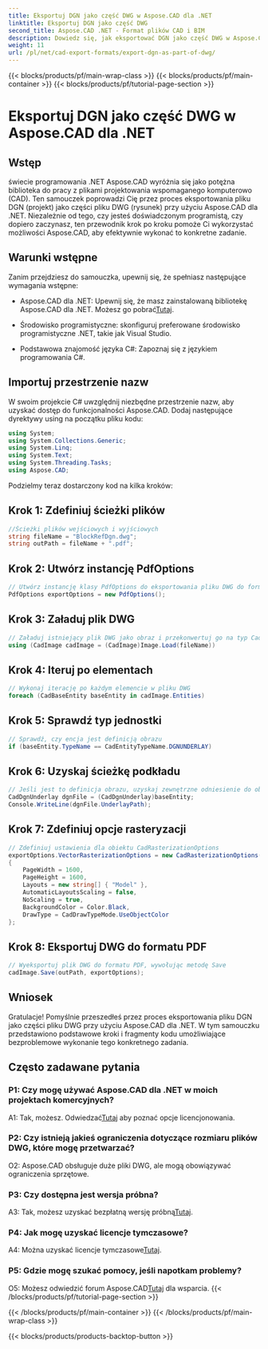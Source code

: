 ```yaml
---
title: Eksportuj DGN jako część DWG w Aspose.CAD dla .NET
linktitle: Eksportuj DGN jako część DWG
second_title: Aspose.CAD .NET - Format plików CAD i BIM
description: Dowiedz się, jak eksportować DGN jako część DWG w Aspose.CAD dla .NET. Postępuj zgodnie z naszym przewodnikiem krok po kroku, aby zapewnić bezproblemową integrację.
weight: 11
url: /pl/net/cad-export-formats/export-dgn-as-part-of-dwg/
---
```


{{< blocks/products/pf/main-wrap-class >}}
{{< blocks/products/pf/main-container >}}
{{< blocks/products/pf/tutorial-page-section >}}

# Eksportuj DGN jako część DWG w Aspose.CAD dla .NET

## Wstęp

świecie programowania .NET Aspose.CAD wyróżnia się jako potężna biblioteka do pracy z plikami projektowania wspomaganego komputerowo (CAD). Ten samouczek poprowadzi Cię przez proces eksportowania pliku DGN (projekt) jako części pliku DWG (rysunek) przy użyciu Aspose.CAD dla .NET. Niezależnie od tego, czy jesteś doświadczonym programistą, czy dopiero zaczynasz, ten przewodnik krok po kroku pomoże Ci wykorzystać możliwości Aspose.CAD, aby efektywnie wykonać to konkretne zadanie.

## Warunki wstępne

Zanim przejdziesz do samouczka, upewnij się, że spełniasz następujące wymagania wstępne:

-  Aspose.CAD dla .NET: Upewnij się, że masz zainstalowaną bibliotekę Aspose.CAD dla .NET. Możesz go pobrać[Tutaj](https://releases.aspose.com/cad/net/).

- Środowisko programistyczne: skonfiguruj preferowane środowisko programistyczne .NET, takie jak Visual Studio.

- Podstawowa znajomość języka C#: Zapoznaj się z językiem programowania C#.

## Importuj przestrzenie nazw

W swoim projekcie C# uwzględnij niezbędne przestrzenie nazw, aby uzyskać dostęp do funkcjonalności Aspose.CAD. Dodaj następujące dyrektywy using na początku pliku kodu:

```csharp
using System;
using System.Collections.Generic;
using System.Linq;
using System.Text;
using System.Threading.Tasks;
using Aspose.CAD;
```

Podzielmy teraz dostarczony kod na kilka kroków:

## Krok 1: Zdefiniuj ścieżki plików

```csharp
//Ścieżki plików wejściowych i wyjściowych
string fileName = "BlockRefDgn.dwg";
string outPath = fileName + ".pdf";
```

## Krok 2: Utwórz instancję PdfOptions

```csharp
// Utwórz instancję klasy PdfOptions do eksportowania pliku DWG do formatu PDF
PdfOptions exportOptions = new PdfOptions();
```

## Krok 3: Załaduj plik DWG

```csharp
// Załaduj istniejący plik DWG jako obraz i przekonwertuj go na typ CadImage
using (CadImage cadImage = (CadImage)Image.Load(fileName))
```

## Krok 4: Iteruj po elementach

```csharp
// Wykonaj iterację po każdym elemencie w pliku DWG
foreach (CadBaseEntity baseEntity in cadImage.Entities)
```

## Krok 5: Sprawdź typ jednostki

```csharp
// Sprawdź, czy encja jest definicją obrazu
if (baseEntity.TypeName == CadEntityTypeName.DGNUNDERLAY)
```

## Krok 6: Uzyskaj ścieżkę podkładu

```csharp
// Jeśli jest to definicja obrazu, uzyskaj zewnętrzne odniesienie do obiektu
CadDgnUnderlay dgnFile = (CadDgnUnderlay)baseEntity;
Console.WriteLine(dgnFile.UnderlayPath);
```

## Krok 7: Zdefiniuj opcje rasteryzacji

```csharp
// Zdefiniuj ustawienia dla obiektu CadRasterizationOptions
exportOptions.VectorRasterizationOptions = new CadRasterizationOptions()
{
    PageWidth = 1600,
    PageHeight = 1600,
    Layouts = new string[] { "Model" },
    AutomaticLayoutsScaling = false,
    NoScaling = true,
    BackgroundColor = Color.Black,
    DrawType = CadDrawTypeMode.UseObjectColor
};
```

## Krok 8: Eksportuj DWG do formatu PDF

```csharp
// Wyeksportuj plik DWG do formatu PDF, wywołując metodę Save
cadImage.Save(outPath, exportOptions);
```

## Wniosek

Gratulacje! Pomyślnie przeszedłeś przez proces eksportowania pliku DGN jako części pliku DWG przy użyciu Aspose.CAD dla .NET. W tym samouczku przedstawiono podstawowe kroki i fragmenty kodu umożliwiające bezproblemowe wykonanie tego konkretnego zadania.

## Często zadawane pytania

### P1: Czy mogę używać Aspose.CAD dla .NET w moich projektach komercyjnych?
 A1: Tak, możesz. Odwiedzać[Tutaj](https://purchase.aspose.com/buy) aby poznać opcje licencjonowania.

### P2: Czy istnieją jakieś ograniczenia dotyczące rozmiaru plików DWG, które mogę przetwarzać?
O2: Aspose.CAD obsługuje duże pliki DWG, ale mogą obowiązywać ograniczenia sprzętowe.

### P3: Czy dostępna jest wersja próbna?
A3: Tak, możesz uzyskać bezpłatną wersję próbną[Tutaj](https://releases.aspose.com/).

### P4: Jak mogę uzyskać licencje tymczasowe?
 A4: Można uzyskać licencje tymczasowe[Tutaj](https://purchase.aspose.com/temporary-license/).

### P5: Gdzie mogę szukać pomocy, jeśli napotkam problemy?
 O5: Możesz odwiedzić forum Aspose.CAD[Tutaj](https://forum.aspose.com/c/cad/19) dla wsparcia.
{{< /blocks/products/pf/tutorial-page-section >}}

{{< /blocks/products/pf/main-container >}}
{{< /blocks/products/pf/main-wrap-class >}}

{{< blocks/products/products-backtop-button >}}
